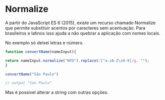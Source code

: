 # Normalize

 A partir do JavaScript ES 6 (2015), existe um recurso chamado Normalize que permite substituir acentos por caracteres sem acentuação.
 Para brasileiros e latinos isso ajuda a não quebrar a aplicação com nomes locais. 


No exemplo só deixei letras e número.
 ```JavaScript
function convertName(nameInput){

return nameInput.normalize("NFD").replace(/[^a-zA-Z\s0-9]/g, "");
}

convertName("São Paulo")

// output "Sao Paulo"
 ```
 
 Mas é possível alterar a string com outras opções.
 
 

